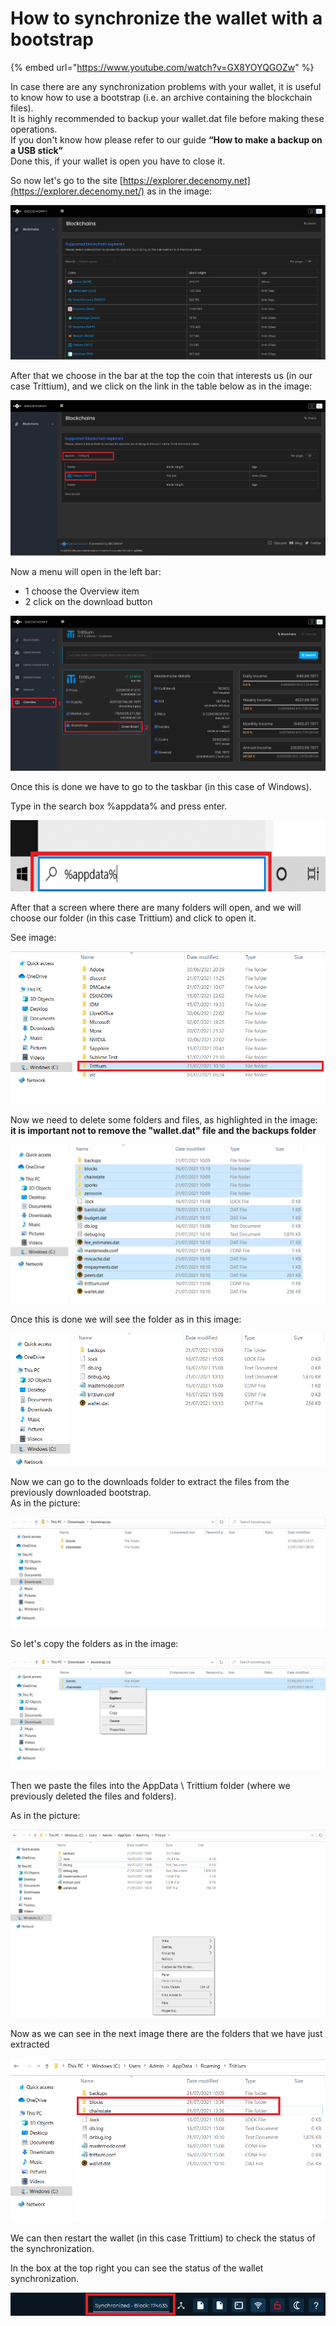 # How to synchronize the wallet with a bootstrap

{% embed url="https://www.youtube.com/watch?v=GX8YOYQGOZw" %}



In case there are any synchronization problems with your wallet, it is useful to know how to use a bootstrap \(i.e. an archive containing the blockchain files\).  
It is highly recommended to backup your wallet.dat file before making these operations.  
If you don't know how please refer to our guide **“How to make a backup on a USB stick”**  
Done this, if your wallet is open you have to close it.

So now let's go to the site [https://explorer.decenomy.net](https://explorer.decenomy.net/) as in the image:

![](../.gitbook/assets/0%20%289%29.png)

After that we choose in the bar at the top the coin that interests us \(in our case Trittium\), and we click on the link in the table below as in the image:

![](../.gitbook/assets/1%20%2810%29.png)

Now a menu will open in the left bar:

* 1 choose the Overview item
* 2 click on the download button

![](../.gitbook/assets/2%20%2810%29.png)

Once this is done we have to go to the taskbar \(in this case of Windows\).

Type in the search box %appdata% and press enter.

![](../.gitbook/assets/3%20%283%29.png)

After that a screen where there are many folders will open, and we will choose our folder \(in this case Trittium\) and click to open it.

See image:

![](../.gitbook/assets/4%20%282%29.png)

Now we need to delete some folders and files, as highlighted in the image:  
**it is important not to remove the "wallet.dat" file and the backups folder**

![](../.gitbook/assets/5%20%287%29.png)

Once this is done we will see the folder as in this image:

![](../.gitbook/assets/6%20%281%29.png)

Now we can go to the downloads folder to extract the files from the previously downloaded bootstrap.  
As in the picture:

![](../.gitbook/assets/7%20%288%29.png)

So let's copy the folders as in the image:

![](../.gitbook/assets/8%20%286%29.png)

Then we paste the files into the AppData \ Trittium folder \(where we previously deleted the files and folders\).

As in the picture:

![](../.gitbook/assets/9%20%285%29.png)

Now as we can see in the next image there are the folders that we have just extracted

![](../.gitbook/assets/10%20%281%29.png)

We can then restart the wallet \(in this case Trittium\) to check the status of the synchronization.

In the box at the top right you can see the status of the wallet synchronization.

![](../.gitbook/assets/11.png)

